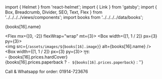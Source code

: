 import { Helmet } from 'react-helmet';
import { Link } from 'gatsby';
import { Box, Breadcrumb, Divider, SEO, Text, Flex } from '../../../../views/components';
import books from '../../../../data/books';

<SEO pageTitle={books[16].name} />
<Box maxWidth={960} margin="0 auto" padding={{ xs: 3, sm: 4 }}>
  <Text variant="h2" textAlign="center">
    {books[16].name}
  </Text>
  <Divider />
  <Breadcrumb
    links={[
      { url: '/', name: 'নীড়পাতা' },
      { url: '/finance/', name: 'আর্থিক ব্যাপার' },
      { url: '/finance/business-of-madrassa/', name: 'মাদরাসাতুল ইলম ফুড এন্ড বুক শপ' },
      { url: '/finance/business-of-madrassa/library/', name: 'মাদ্রাসাস্থ পাঠাগারের বইসমূহ' },
    ]}
  />
  <Divider />

<Flex mx={[0, -2]} flexWrap="wrap" mt={3}>
<Box width={[1, 1 / 2]} px={3} py={3}>  
 <img src={`/assets/images/${books[16].image}`} alt={books[16].name} />
</Box>
<Box width={[1, 1 / 2]} px={3} py={3}>
<Text variant="raw" html={books[16].description} />
<Text>
মূল্য: <br /> - {books[16].prices.hardCover} <br />
{books[16].prices.paperback ? `- ${books[16].prices.paperback}` : ''}
</Text>
</Box>
</Flex>

<Text mt={3} textAlign="center" fontWeight="bold">
Call & Whatsapp for order: 01914-723676
</Text>

</Box>
